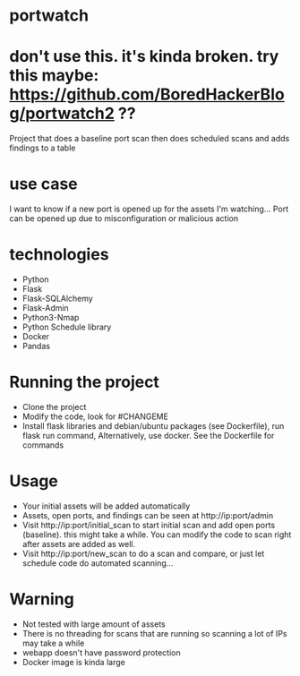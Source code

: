 # portwatch

# don't use this. it's kinda broken. try this maybe: https://github.com/BoredHackerBlog/portwatch2 ??

Project that does a baseline port scan then does scheduled scans and adds findings to a table

# use case
I want to know if a new port is opened up for the assets I'm watching... Port can be opened up due to misconfiguration or malicious action

# technologies
- Python
- Flask
- Flask-SQLAlchemy
- Flask-Admin
- Python3-Nmap
- Python Schedule library
- Docker
- Pandas

# Running the project
- Clone the project
- Modify the code, look for #CHANGEME
- Install flask libraries and debian/ubuntu packages (see Dockerfile), run flask run command, Alternatively, use docker. See the Dockerfile for commands

# Usage
- Your initial assets will be added automatically
- Assets, open ports, and findings can be seen at http://ip:port/admin
- Visit http://ip:port/initial_scan to start initial scan and add open ports (baseline). this might take a while. You can modify the code to scan right after assets are added as well.
- Visit http://ip:port/new_scan to do a scan and compare, or just let schedule code do automated scanning...

# Warning                                                                                                                                                                                    
- Not tested with large amount of assets                                                                                                                                                     
- There is no threading for scans that are running so scanning a lot of IPs may take a while
- webapp doesn't have password protection
- Docker image is kinda large
